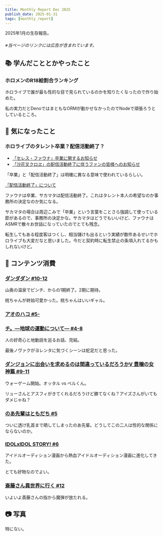 ```yaml
---
title: Monthly Report Dec 2025
publish_date: 2025-01-31
tags: [monthly_report]
---
```


2025年1月の生存報告。

###### ※当ページのリンクには広告が含まれています。

## 📚 学んだこととかやったこと

### ホロメンのR18絵割合ランキング

ホロライブで誰が最も性的な目で見られているのかを知りたくなったので作り始めた。

私の実力だとDenoではまともなORMが動かせなかったのでNodeで頑張ろうとしているところ。

## 🧐 気になったこと 

### ホロライブのタレント卒業？配信活動終了？

- [「セレス・ファウナ」卒業に関するお知らせ](https://cover-corp.com/news/detail/20241201-01)
- [「沙花叉クロヱ」の配信活動終了に伴うファンの皆様へのお知らせ](https://hololivepro.com/news/20241129-01-200/)

「卒業」と「配信活動終了」は明確に異なる意味で使われているらしい。

[「配信活動終了」について](https://note.cover-corp.com/n/ne3a8b7a553c0)

ファウナは卒業、サカマタは配信活動終了。これはタレント本人の希望なのか事務所の決定なのか気になる。

サカマタの場合は周辺こみで「卒業」という言葉をことさら強調して使っている節があるので、事務所の決定かな。サカマタはどうでもいいけど、ファウナはASMRで散々お世話になっていたのでとても残念。

転生してもある程度客はつくし、相当儲けも出るという実績が数件あるせいでホロライブも大変だなと思いました。今だと契約時に転生禁止の条項入れてるかもしれないけど。

## 👾 コンテンツ消費

### [ダンダダン #10-12](https://annict.com/works/11771)

山奥の温泉でピンチ、からの1期終了。2期に期待。

桃ちゃんが終始可愛かった。桃ちゃんはいいギャル。

### [アオのハコ #5-](https://annict.com/works/11586)

### [チ。―地球の運動について― #4-8](https://amzn.to/40FcdQc)

人の好奇心と地動説を巡るお話、完結。

最後ノヴァクがヨレンタに気づくシーンは蛇足だと思った。

### [ダンジョンに出会いを求めるのは間違っているだろうかⅤ 豊穣の女神篇 #9-11](https://annict.com/works/11504)

ウォーゲーム開始。オッタル vs ベルくん。

リューさんとアスフィがきてくれるだろうけど勝てなくね？アイズさんがいてもダメじゃね？

### [のあ先輩はともだち #5](https://amzn.to/4hsjOXP)

ついに透け乳首まで晒してしまったのあ先輩。どうしてこの二人は性的な関係にならないのか。

### [IDOLxIDOL STORY! #6](https://amzn.to/40QIfJm)

アイドルオーディション漫画から熱血アイドルオーディション漫画に進化してきた。

とても好物なのでよい。

### [斎藤さん異世界に行く #12](https://amzn.to/3E8ts3P)

いよいよ斎藤さんの指から魔弾が放たれる。

## 📷 写真

特にない。
